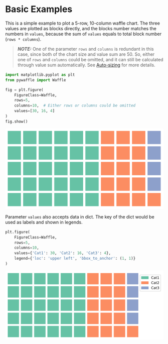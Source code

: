 # Basic Examples

This is a simple example to plot a 5-row, 10-column waffle chart. The three values are plotted as blocks directly, 
and the blocks number matches the numbers in `values`, because the sum of `values` equals to total block number (`rows * columns`).

> **_NOTE:_** One of the parameter `rows` and `columns` is redundant in this case, since both of the chart size and value sum are 50. So, either one of `rows` and `columns` could be omitted, and it can still be calculated through value sum automatically. See [Auto-sizing](value_scaling_and_auto_sizing.md) for more details. 

```python
import matplotlib.pyplot as plt
from pywaffle import Waffle
```

```python
fig = plt.figure(
    FigureClass=Waffle,
    rows=5,
    columns=10,  # Either rows or columns could be omitted
    values=[30, 16, 4]
)
fig.show()
```

<img class="img_middle" alt="With list values" src="https://raw.githubusercontent.com/gyli/PyWaffle/master/examples/docs/basic_list_values.svg?sanitize=true">

Parameter `values` also accepts data in dict. The key of the dict would be used as labels and shown in legends.

```python
plt.figure(
    FigureClass=Waffle,
    rows=5,
    columns=10,
    values={'Cat1': 30, 'Cat2': 16, 'Cat3': 4},
    legend={'loc': 'upper left', 'bbox_to_anchor': (1, 1)}
)
```

<img class="img_middle" alt="With dict values" src="https://raw.githubusercontent.com/gyli/PyWaffle/master/examples/docs/basic_dict_values.svg?sanitize=true">
